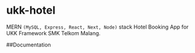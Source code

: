 # ukk-hotel
MERN `(MySQL, Express, React, Next, Node)` stack Hotel Booking App for UKK Framework SMK Telkom Malang.

##Documentation

